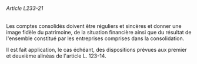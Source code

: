 ###### Article L233-21

Les comptes consolidés doivent être réguliers et sincères et donner une image fidèle du patrimoine, de la situation financière ainsi que du résultat de l'ensemble constitué par les entreprises comprises dans la consolidation.

Il est fait application, le cas échéant, des dispositions prévues aux premier et deuxième alinéas de l'article L. 123-14.

